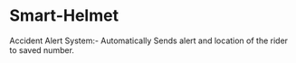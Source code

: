 # Smart-Helmet

Accident Alert System:- Automatically Sends alert and location of the rider to saved number.
